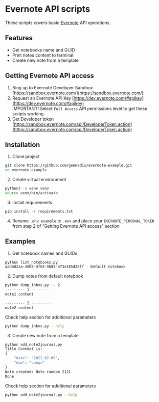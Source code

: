 # Evernote API scripts

These scripts covers basic [Evernote](https://evernote.com/) API operations.

## Features
- Get notebooks name and GUID
- Print notes content to terminal
- Create new note from a template

## Getting Evernote API access
1. Sing up to Evernote Developer Sandbox [https://sandbox.evernote.com/](https://sandbox.evernote.com/)
2. Request an Evernote API Key [https://dev.evernote.com/#apikey](https://dev.evernote.com/#apikey)  
IMPORTANT! Select `Full Access` API permissions level to get these scripts working.
3. Get Developer token [https://sandbox.evernote.com/api/DeveloperToken.action](https://sandbox.evernote.com/api/DeveloperToken.action)


## Installation
1. Clone project
```bash
git clone https://github.com/gennadis/evernote-example.git
cd evernote-example
```

2. Create virtual environment
```bash
python3 -m venv venv
source venv/bin/activate
```

3. Install requirements
```bash
pip install -r requirements.txt
```

4. Rename `.env.example` to `.env` and place your `EVERNOTE_PERSONAL_TOKEN` from step 2 of "Getting Evernote API access" section

## Examples
1. Get notebook names and GUIDs
```bash
python list_notebooks.py
aad4d2aa-4505-4f84-9b83-471e185d25ff - Default notebook
```

2. Dump notes from default notebook
```bash
python dump_inbox.py -- 2
--------- 1 ---------
note1 content

--------- 2 ---------
note2 content
```
Check help section for additional parameters
```bash
python dump_inbox.py --help
```

3. Create new note from a template
```bash
python add_note2journal.py
Title Context is:
{
    "date": "2022-02-09",
    "dow": "среда"
}
Note created: Note random 2121
Done
```
Check help section for additional parameters
```bash
python add_note2journal.py --help
```
